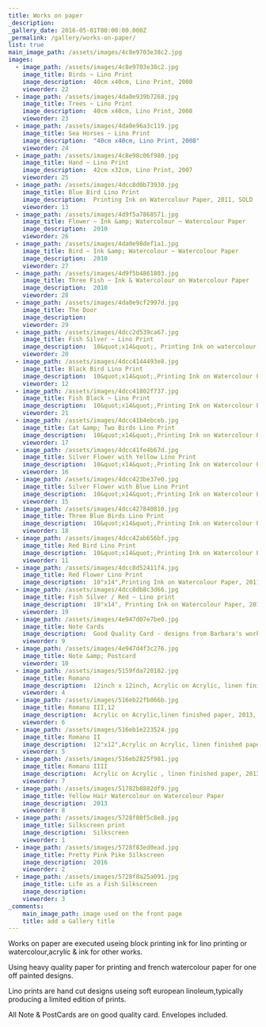 ```yaml
---
title: Works on paper
_description:  
_gallery_date: 2016-05-01T00:00:00.000Z
_permalink: /gallery/works-on-paper/
list: true
main_image_path: /assets/images/4c8e9703e38c2.jpg
images:
  - image_path: /assets/images/4c8e9703e38c2.jpg
    image_title: Birds ~ Lino Print 
    image_description:  40cm x40cm, Lino Print, 2008
    vieworder: 22
  - image_path: /assets/images/4da0e939b7268.jpg
    image_title: Trees ~ Lino Print
    image_description:  40cm x40cm, Lino Print, 2008
    vieworder: 23
  - image_path: /assets/images/4da0e96a3c119.jpg
    image_title: Sea Horses ~ Lino Print
    image_description:  "40cm x40cm, Lino Print, 2008"
    vieworder: 24
  - image_path: /assets/images/4c8e98c06f980.jpg
    image_title: Hand ~ Lino Print
    image_description:  42cm x32cm, Lino Print, 2007
    vieworder: 25
  - image_path: /assets/images/4dcc8d0b73930.jpg
    image_title: Blue Bird Lino Print
    image_description:  Printing Ink on Watercolour Paper, 2011, SOLD
    vieworder: 13
  - image_path: /assets/images/4d9f5a7868571.jpg
    image_title: Flower ~ Ink &amp; Watercolour ~ Watercolour Paper
    image_description:  2010
    vieworder: 26
  - image_path: /assets/images/4da0e98def1a1.jpg
    image_title: Bird ~ Ink &amp; Watercolour ~ Watercolour Paper
    image_description:  2010
    vieworder: 27
  - image_path: /assets/images/4d9f5b4861803.jpg
    image_title: Three Fish ~ Ink & Watercolour on Watercolour Paper
    image_description:  2010
    vieworder: 28
  - image_path: /assets/images/4da0e9cf2997d.jpg
    image_title: The Door
    image_description: 
    vieworder: 29
  - image_path: /assets/images/4dcc2d539ca67.jpg
    image_title: Fish Silver ~ Lino Print
    image_description:  10&quot;x14&quot;, Printing Ink on watercolour Paper, 2011
    vieworder: 20
  - image_path: /assets/images/4dcc4144493e8.jpg
    image_title: Black Bird Lino Print
    image_description:  10&quot;x14&quot;,Printing Ink on Watercolour Paper, 2011, SOLD
    vieworder: 12
  - image_path: /assets/images/4dcc41802f737.jpg
    image_title: Fish Black ~ Lino Print
    image_description:  10&quot;x14&quot;,Printing Ink on Watercolour Paper, 2011
    vieworder: 21
  - image_path: /assets/images/4dcc41b4ebceb.jpg
    image_title: Cat &amp; Two Birds Lino Print
    image_description:  10&quot;x14&quot;,Printing Ink on Watercolour Paper,2011, SOLD
    vieworder: 17
  - image_path: /assets/images/4dcc41fe4b67d.jpg
    image_title: Silver Flower with Yellow Lino Print
    image_description:  10&quot;x14&quot;,Printing Ink on Watercolour Paper, 2011
    vieworder: 16
  - image_path: /assets/images/4dcc423be37e0.jpg
    image_title: Silver Flower with Blue Lino Print
    image_description:  10&quot;x14&quot;,Printing Ink on Watercolour Paper, 2011
    vieworder: 15
  - image_path: /assets/images/4dcc427840810.jpg
    image_title: Three Blue Birds Lino Print
    image_description:  10&quot;x14&quot;,Printing Ink on Watercolour Paper, 2011, SOLD
    vieworder: 18
  - image_path: /assets/images/4dcc42ab656bf.jpg
    image_title: Red Bird Lino Print
    image_description:  10&quot;x14&quot;,Printing Ink on Watercolour Paper, 2011, SOLD
    vieworder: 11
  - image_path: /assets/images/4dcc8d52411f4.jpg
    image_title: Red Flower Lino Print
    image_description:  10"x14",Printing Ink on Watercolour Paper, 2011, 14,
  - image_path: /assets/images/4dcc8db8c3d66.jpg
    image_title: Fish Silver / Red ~ Lino print
    image_description:  10"x14", Printing Ink on Watercolour Paper, 2011
    vieworder: 19
  - image_path: /assets/images/4e947d07e7be0.jpg
    image_title: Note Cards
    image_description:  Good Quality Card - designs from Barbara's work 
    vieworder: 9
  - image_path: /assets/images/4e947d4f3c276.jpg
    image_title: Note &amp; Postcard
    vieworder: 10
  - image_path: /assets/images/5159fda720182.jpg
    image_title: Romano
    image_description:  12inch x 12inch, Acrylic on Acrylic, linen finished paper, 2013, SOLD,
    vieworder: 4
  - image_path: /assets/images/516eb22fb866b.jpg
    image_title: Romano III,12
    image_description:  Acrylic on Acrylic,linen finished paper, 2013, SOLD,
    vieworder: 6
  - image_path: /assets/images/516eb1e223524.jpg
    image_title: Romano II
    image_description:  12"x12",Acrylic on Acrylic, linen finished paper, 2013
    vieworder: 5
  - image_path: /assets/images/516eb2825f981.jpg
    image_title: Romano IIII
    image_description:  Acrylic on Acrylic , linen finished paper, 2013, SOLD,
    vieworder: 7
  - image_path: /assets/images/51782b8882df9.jpg
    image_title: Yellow Hair Watercolour on Watercolour Paper
    image_description:  2013
    vieworder: 8
  - image_path: /assets/images/5728f80f5c8e8.jpg
    image_title: Silkscreen print
    image_description:  Silkscreen
    vieworder: 1
  - image_path: /assets/images/5728f83ed0ead.jpg
    image_title: Pretty Pink Pike Silkscreen
    image_description:  2016
    vieworder: 2
  - image_path: /assets/images/5728f8a25a091.jpg
    image_title: Life as a Fish Silkscreen
    image_description:  
    vieworder: 3
_comments:
    main_image_path: image used on the front page
    title: add a Gallery title
---
```


Works on paper are executed useing block printing ink for lino printing or watercolour,acrylic & ink for other works.

Using heavy quality paper for printing and french watercolour paper  for one off painted designs.

Lino prints are hand cut designs useing soft european linoleum,typically producing a limited edition of prints.

All Note & PostCards are on good quality card. Envelopes included.